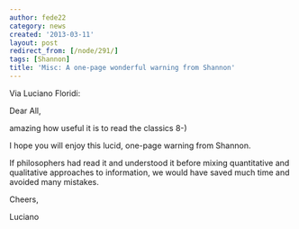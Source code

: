 ```yaml
---
author: fede22
category: news
created: '2013-03-11'
layout: post
redirect_from: [/node/291/]
tags: [Shannon]
title: 'Misc: A one-page wonderful warning from Shannon'
---
```

Via Luciano Floridi:

Dear All,

amazing how useful it is to read the classics 8-)



I hope you will enjoy this lucid, one-page warning from Shannon.

If philosophers had read it and understood it before mixing quantitative and
qualitative approaches to information, we would have saved much time and
avoided many mistakes.

  

Cheers,

Luciano

